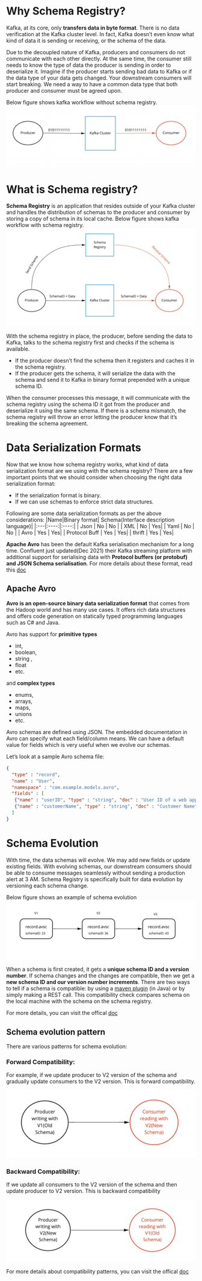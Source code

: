 # Why Schema Registry?

Kafka, at its core, only **transfers data in byte format**. There is no data verification at the Kafka cluster level. In fact, Kafka doesn’t 
even know what kind of data it is sending or receiving, or the schema of the data.

Due to the decoupled nature of Kafka, producers and consumers do not communicate with each other directly. At the same time, the consumer still needs to know 
the type of data the producer is sending in order to deserialize it. Imagine if the producer starts sending bad data to Kafka or if the data type of your 
data gets changed. Your downstream consumers will start breaking. We need a way to have a common data type that both producer and consumer must be agreed upon.

Below figure shows kafka workflow without schema registry.
![kafka_without_schema_registry](../images/kafka_without_schema_registry.png)


# What is Schema registry?
**Schema Registry** is an application that resides outside of your Kafka cluster and handles the distribution of 
schemas to the producer and consumer by storing a copy of schema in its local cache.
Below figure shows kafka workflow with schema registry.
![kafka_with_schema_registry](../images/kafka_with_schema_registry.png)

With the schema registry in place, the producer, before sending the data to Kafka, talks to the schema registry first and checks if the schema is available. 
- If the producer doesn’t find the schema then it registers and caches it in the schema registry.
- If the producer gets the schema, it will serialize the data with the schema and send it to Kafka in binary format prepended with a unique schema ID. 

When the consumer processes this message, it will communicate with the schema registry using the schema ID it got from the producer and deserialize it using the same schema. If there is a schema mismatch, the schema registry will throw an error letting the producer know that it’s breaking the schema agreement.


# Data Serialization Formats
Now that we know how schema registry works, what kind of data serialization format are we using with the schema registry? There are a few important points that we should consider when choosing the right data serialization format:
- If the serialization format is binary.
- If we can use schemas to enforce strict data structures.

Following are some data serialization formats as per the above considerations:
|Name|Binary format| Schema(Interface description language)|
|:---|:----:|:----:|
| Json | No | No |
| XML | No | Yes|
| Yaml | No | No |
| Avro | Yes | Yes|
| Protocol Buff | Yes | Yes|
| thrift | Yes | Yes|


**Apache Avro** has been the default Kafka serialisation mechanism for a long time. Confluent just updated(Dec 2021) their Kafka streaming platform with additional support for serialising data with **Protocol buffers (or protobuf) and JSON Schema serialisation**. For more details about these format, read this [doc](https://simon-aubury.medium.com/kafka-with-avro-vs-kafka-with-protobuf-vs-kafka-with-json-schema-667494cbb2af)

## Apache Avro

**Avro is an open-source binary data serialization format** that comes from the Hadoop world and has many use cases. It offers rich data structures and offers code generation on statically typed programming languages such as C# and Java.

Avro has support for **primitive types**
- int, 
- boolean, 
- string , 
- float 
- etc.

and **complex types**
- enums,
- arrays, 
- maps,
- unions 
- etc.

Avro schemas are defined using JSON. The embedded documentation in Avro can specify what each field/column means. We can have a default value for fields which is very useful when we evolve our schemas.

Let’s look at a sample Avro schema file:

```json
{
  "type" : "record",
  "name" : "User",
  "namespace" : "com.example.models.avro",
  "fields" : [ 
   {"name" : "userID", "type" : "string", "doc" : "User ID of a web app"}, 
   {"name" : "customerName", "type" : "string", "doc" : "Customer Name", "default": "Test User"} 
  ]
}
```

# Schema Evolution

With time, the data schemas will evolve. We may add new fields or update existing fields. With evolving schemas, our downstream consumers should be able to consume messages seamlessly without sending a production alert at 3 AM. Schema Registry is specifically built for data evolution by versioning each schema change.

Below figure shows an example of schema evolution
![kafka_schema_evolution](../images/kafka_schema_evolution.png)


When a schema is first created, it gets a **unique schema ID and a version number**. If schema changes and the changes are compatible, then we get a **new schema ID and our version number increments**. There are two ways to tell if a schema is compatible: by using a [maven plugin](https://docs.confluent.io/platform/current/schema-registry/develop/maven-plugin.html#schema-registry-test-compatibility) (in Java) or by simply making a REST call. This compatibility check compares schema on the local machine with the schema on the schema registry.

For more details, you can visit the offical [doc](https://docs.confluent.io/platform/current/schema-registry/avro.html)

## Schema evolution pattern
There are various patterns for schema evolution:

### Forward Compatibility: 
For example, if we update producer to V2 version of the schema and gradually update consumers to the V2 version. This is forward compatibility.

![kafka_schema_evo_backward_compatibility](../images/kafka_schema_evo_backward_compatibility.png)

### Backward Compatibility: 
If we update all consumers to the V2 version of the schema and then update producer to V2 version. This is backward compatibility

![kafka_schema_evo_forward_compatibility](../images/kafka_schema_evo_forward_compatibility.png)


For more details about compatibility patterns, you can visit the offical [doc](https://docs.confluent.io/platform/current/schema-registry/avro.html)
